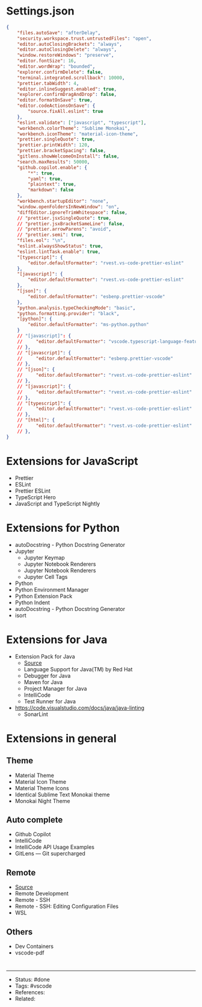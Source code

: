 # Settings.json
```json
{
    "files.autoSave": "afterDelay",
    "security.workspace.trust.untrustedFiles": "open",
    "editor.autoClosingBrackets": "always",
    "editor.autoClosingDelete": "always",
    "window.restoreWindows": "preserve",
    "editor.fontSize": 16,
    "editor.wordWrap": "bounded",
    "explorer.confirmDelete": false,
    "terminal.integrated.scrollback": 10000,
    "prettier.tabWidth": 4,
    "editor.inlineSuggest.enabled": true,
    "explorer.confirmDragAndDrop": false,
    "editor.formatOnSave": true,
    "editor.codeActionsOnSave": {
        "source.fixAll.eslint": true
    },
    "eslint.validate": ["javascript", "typescript"],
    "workbench.colorTheme": "Sublime Monokai",
    "workbench.iconTheme": "material-icon-theme",
    "prettier.singleQuote": true,
    "prettier.printWidth": 120,
    "prettier.bracketSpacing": false,
    "gitlens.showWelcomeOnInstall": false,
    "search.maxResults": 50000,
    "github.copilot.enable": {
        "*": true,
        "yaml": true,
        "plaintext": true,
        "markdown": false
    },
    "workbench.startupEditor": "none",
    "window.openFoldersInNewWindow": "on",
    "diffEditor.ignoreTrimWhitespace": false,
    // "prettier.jsxSingleQuote": true,
    // "prettier.jsxBracketSameLine": false,
    // "prettier.arrowParens": "avoid",
    // "prettier.semi": true,
    "files.eol": "\n",
    "eslint.alwaysShowStatus": true,
    "eslint.lintTask.enable": true,
    "[typescript]": {
        "editor.defaultFormatter": "rvest.vs-code-prettier-eslint"
    },
    "[javascript]": {
        "editor.defaultFormatter": "rvest.vs-code-prettier-eslint"
    },
    "[json]": {
        "editor.defaultFormatter": "esbenp.prettier-vscode"
    },
    "python.analysis.typeCheckingMode": "basic",
    "python.formatting.provider": "black",
    "[python]": {
        "editor.defaultFormatter": "ms-python.python"
    }
    // "[javascript]": {
    //     "editor.defaultFormatter": "vscode.typescript-language-features"
    // },
    // "[javascript]": {
    //     "editor.defaultFormatter": "esbenp.prettier-vscode"
    // },
    // "[json]": {
    //     "editor.defaultFormatter": "rvest.vs-code-prettier-eslint"
    // },
    // "[javascript]": {
    //     "editor.defaultFormatter": "rvest.vs-code-prettier-eslint"
    // },
    // "[typescript]": {
    //     "editor.defaultFormatter": "rvest.vs-code-prettier-eslint"
    // },
    // "[html]": {
    //     "editor.defaultFormatter": "rvest.vs-code-prettier-eslint"
    // },
}

```

# Extensions for JavaScript
- Prettier
- ESLint
- Prettier ESLint
- TypeScript Hero
- JavaScript and TypeScript Nightly

# Extensions for Python
- autoDocstring - Python Docstring Generator
- Jupyter
	- Jupyter Keymap
	- Jupyter Notebook Renderers
	- Jupyter Notebook Renderers
	- Jupyter Cell Tags
- Python
- Python Environment Manager
- Python Extension Pack
- Python Indent
- autoDocstring - Python Docstring Generator
- isort

# Extensions for Java
- Extension Pack for Java
	- [Source](https://code.visualstudio.com/docs/java/extensions)
	- Language Support for Java(TM) by Red Hat
	- Debugger for Java
	- Maven for Java
	- Project Manager for Java
	- IntelliCode
	- Test Runner for Java
- <https://code.visualstudio.com/docs/java/java-linting>
	- SonarLint

# Extensions in general

## Theme
- Material Theme
- Material Icon Theme
- Material Theme Icons
- Identical Sublime Text Monokai theme
- Monokai Night Theme

## Auto complete
- Github Copilot
- IntelliCode
- IntelliCode API Usage Examples
- GitLens — Git supercharged

## Remote
- [Source](https://code.visualstudio.com/docs/remote/remote-overview)
- Remote Development
- Remote - SSH
- Remote - SSH: Editing Configuration Files
- WSL

## Others
- Dev Containers
- vscode-pdf

#
---
- Status: #done
- Tags: #vscode
- References:
- Related:
